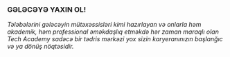 ### GƏLƏCƏYƏ YAXIN OL!

*Tələbələrini gələcəyin mütəxəssisləri kimi hazırlayan və onlarla həm akademik, həm professional əməkdaşlıq etməkdə hər zaman maraqlı olan Tech Academy sadəcə bir tədris mərkəzi yox sizin karyeranınızın başlanğıc və ya dönüş nöqtəsidir.*

